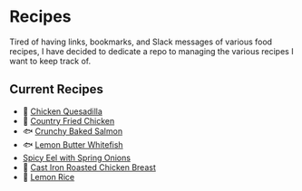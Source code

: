 # Recipes
Tired of having links, bookmarks, and Slack messages of various food recipes, I have decided
to dedicate a repo to managing the various recipes I want to keep track of.

## Current Recipes

- 🌮 [Chicken Quesadilla](chicken_quesadilla.md)
- 🐔 [Country Fried Chicken](country_fried_chicken.md)
- 🐟 [Crunchy Baked Salmon](crunchy_baked_salmon.md)
- 🐟 [Lemon Butter Whitefish](lemon_butter_whitefish.md)
- [Spicy Eel with Spring Onions](spicy_eel_with_spring_onions.md)
- 🐔 [Cast Iron Roasted Chicken Breast](roasted_chicken_breast.md)
- 🍚 [Lemon Rice](lemon_rice.md)
